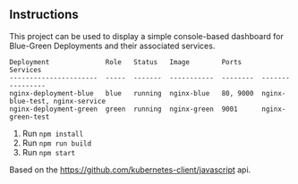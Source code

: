 ## Instructions

This project can be used to display a simple console-based dashboard for Blue-Green Deployments and their associated services.

```
Deployment              Role   Status   Image        Ports     Services                      
----------------------  -----  -------  -----------  --------  ----------------
nginx-deployment-blue   blue   running  nginx-blue   80, 9000  nginx-blue-test, nginx-service
nginx-deployment-green  green  running  nginx-green  9001      nginx-green-test
```

1. Run `npm install`
1. Run `npm run build`
1. Run `npm start`

Based on the https://github.com/kubernetes-client/javascript api.

